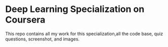 # Deep Learning Specialization on Coursera


This repo contains all my work for this specialization,all the code base, quiz questions, screenshot, and images.


